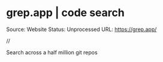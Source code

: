 # grep.app | code search

Source: Website
Status: Unprocessed
URL: https://grep.app/

//

Search across a half million git repos